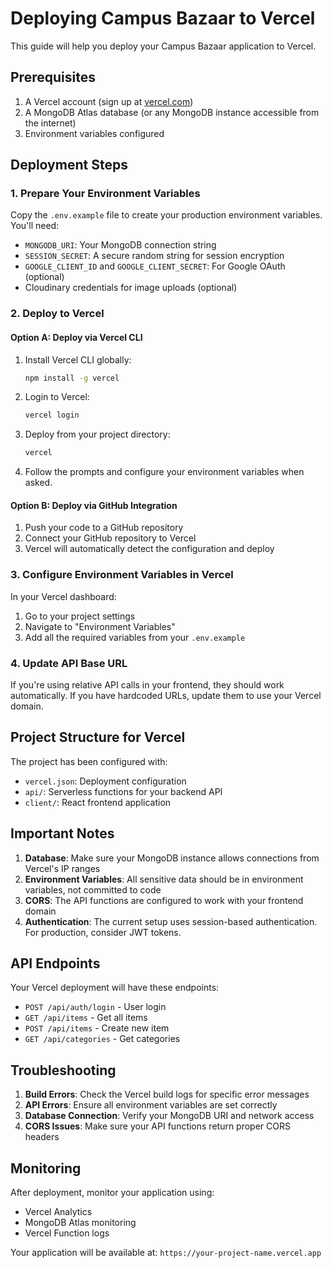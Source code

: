 # Deploying Campus Bazaar to Vercel

This guide will help you deploy your Campus Bazaar application to Vercel.

## Prerequisites

1. A Vercel account (sign up at [vercel.com](https://vercel.com))
2. A MongoDB Atlas database (or any MongoDB instance accessible from the internet)
3. Environment variables configured

## Deployment Steps

### 1. Prepare Your Environment Variables

Copy the `.env.example` file to create your production environment variables. You'll need:

- `MONGODB_URI`: Your MongoDB connection string
- `SESSION_SECRET`: A secure random string for session encryption
- `GOOGLE_CLIENT_ID` and `GOOGLE_CLIENT_SECRET`: For Google OAuth (optional)
- Cloudinary credentials for image uploads (optional)

### 2. Deploy to Vercel

#### Option A: Deploy via Vercel CLI

1. Install Vercel CLI globally:
   ```bash
   npm install -g vercel
   ```

2. Login to Vercel:
   ```bash
   vercel login
   ```

3. Deploy from your project directory:
   ```bash
   vercel
   ```

4. Follow the prompts and configure your environment variables when asked.

#### Option B: Deploy via GitHub Integration

1. Push your code to a GitHub repository
2. Connect your GitHub repository to Vercel
3. Vercel will automatically detect the configuration and deploy

### 3. Configure Environment Variables in Vercel

In your Vercel dashboard:

1. Go to your project settings
2. Navigate to "Environment Variables"
3. Add all the required variables from your `.env.example`

### 4. Update API Base URL

If you're using relative API calls in your frontend, they should work automatically. If you have hardcoded URLs, update them to use your Vercel domain.

## Project Structure for Vercel

The project has been configured with:

- `vercel.json`: Deployment configuration
- `api/`: Serverless functions for your backend API
- `client/`: React frontend application

## Important Notes

1. **Database**: Make sure your MongoDB instance allows connections from Vercel's IP ranges
2. **Environment Variables**: All sensitive data should be in environment variables, not committed to code
3. **CORS**: The API functions are configured to work with your frontend domain
4. **Authentication**: The current setup uses session-based authentication. For production, consider JWT tokens.

## API Endpoints

Your Vercel deployment will have these endpoints:

- `POST /api/auth/login` - User login
- `GET /api/items` - Get all items
- `POST /api/items` - Create new item
- `GET /api/categories` - Get categories

## Troubleshooting

1. **Build Errors**: Check the Vercel build logs for specific error messages
2. **API Errors**: Ensure all environment variables are set correctly
3. **Database Connection**: Verify your MongoDB URI and network access
4. **CORS Issues**: Make sure your API functions return proper CORS headers

## Monitoring

After deployment, monitor your application using:
- Vercel Analytics
- MongoDB Atlas monitoring
- Vercel Function logs

Your application will be available at: `https://your-project-name.vercel.app`